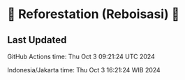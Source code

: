 
# 🌳 Reforestation (Reboisasi) 🌲

## Last Updated

GitHub Actions time: Thu Oct  3 09:21:24 UTC 2024

Indonesia/Jakarta time: Thu Oct  3 16:21:24 WIB 2024

